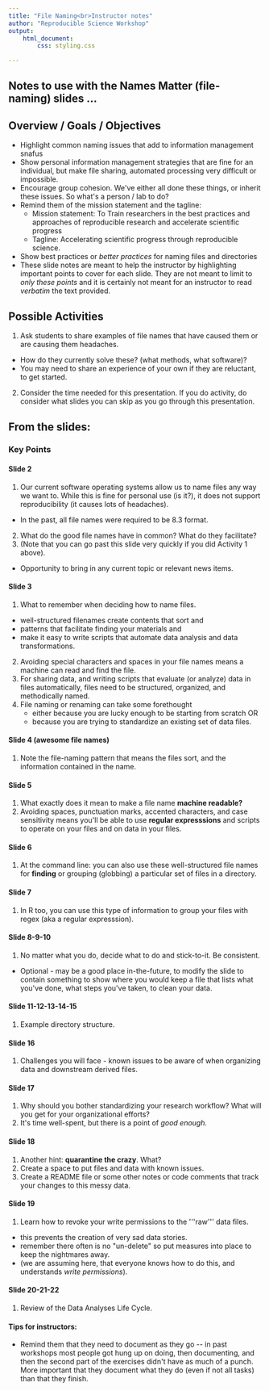 ```yaml
---
title: "File Naming<br>Instructor notes"
author: "Reproducible Science Workshop"
output: 
    html_document:
        css: styling.css

---
```


## Notes to use with the **Names Matter** (file-naming) slides ...

<!-- Overview / Goals / Objectives of File Naming Slides (or lesson)
<br>Notes for each slide
<br>Include ways to elicit conversation / input -->

## Overview / Goals / Objectives
- Highlight common naming issues that add to information management snafus 
- Show personal information management strategies that are fine for an individual, but make file sharing, 
  automated processing very difficult or impossible.
- Encourage group cohesion. We've either all done these things, or inherit these issues. So what's a person / lab to do?
- Remind them of the mission statement and the tagline:
  - Mission statement: To Train researchers in the best practices and approaches of reproducible research and accelerate scientific progress
  - Tagline: Accelerating scientific progress through reproducible science.
- Show best practices or *better practices* for naming files and directories
- These slide notes are meant to help the instructor by highlighting important points to cover for each slide. They are not meant to limit to *only these points* and it is certainly not meant for an instructor to read *verbatim* the text provided.

## Possible Activities
1. Ask students to share examples of file names that have caused them or are causing them headaches.
  * How do they currently solve these? (what methods, what software)?
  * You may need to share an experience of your own if they are reluctant, to get started.
  2. Consider the time needed for this presentation. If you do activity, do consider what slides you can skip as you go through this presentation.

## From the slides:
### Key Points

#### Slide 2
1. Our current software operating systems allow us to name files any way we want to. 
While this is fine for personal use (is it?), it does not support reproducibility (it causes lots of headaches).
  - In the past, all file names were required to be 8.3 format.
2. What do the good file names have in common? What do they facilitate?
2. (Note that you can go past this slide very quickly if you did Activity 1 above).
* Opportunity to bring in any current topic or relevant news items.

#### Slide 3
1. What to remember when deciding how to name files.
  - well-structured filenames create contents that sort and
  - patterns that facilitate finding your materials and
  - make it easy to write scripts that automate data analysis and data transformations.
2. Avoiding special characters and spaces in your file names means a machine can read and find the file.
3. For sharing data, and writing scripts that evaluate (or analyze) data in files automatically, files need to be
    structured, organized, and methodically named.
4. File naming or renaming can take some forethought
    * either because you are lucky enough to be starting from scratch OR
    * because you are trying to standardize an existing set of data files.

#### Slide 4 (awesome file names)
1. Note the file-naming pattern that means the files sort, and the information contained in the name. 

#### Slide 5
1. What exactly does it mean to make a file name **machine readable?**
2. Avoiding spaces, punctuation marks, accented characters, and case sensitivity means you'll be able to use
**regular expresssions** and scripts to operate on your files and on data in your files.

#### Slide 6
1. At the command line: you can also use these well-structured file names for **finding** or 
grouping (globbing) a particular set of files in a directory.

#### Slide 7
1. In R too, you can use this type of information to group your files with regex (aka a regular expresssion).

#### Slide 8-9-10
1. No matter what you do, decide what to do and stick-to-it. Be consistent.
  * Optional - may be a good place in-the-future, to modify the slide to contain something to show where you would keep a file that lists what you've done, what steps you've taken, to clean your data.

#### Slide 11-12-13-14-15
1. Example directory structure.

#### Slide 16
1. Challenges you will face - known issues to be aware of when organizing data and downstream derived files.

#### Slide 17
1. Why should you bother standardizing your research workflow? What will you get for your organizational efforts?
2. It's time well-spent, but there is a point of *good enough.*

#### Slide 18
1. Another hint: **quarantine the crazy**. What?
2. Create a space to put files and data with known issues.
3. Create a README file or some other notes or code comments that track your changes to this messy data.

#### Slide 19
1. Learn how to revoke your write permissions to the '''raw''' data files.
  - this prevents the creation of very sad data stories.
  - remember there often is no "un-delete" so put measures into place to keep the nightmares away.
  - (we are assuming here, that everyone knows how to do this, and understands *write permissions*).
  
#### Slide 20-21-22
1. Review of the Data Analyses Life Cycle.

#### Tips for instructors:

- Remind them that they need to document as they go -- in past workshops most people got hung up on doing, then documenting, and then the second part of the exercises didn't have as much of a punch. More important that they document what they do (even if not all tasks) than that they finish.

<!-- #### Tips for instructors:

- Collect data from the students on their file management choices, successes and failures. Tallying these
on the board creates a nice visual.
    - If you know that the session will have a large number of participants preparing a
    Google Form might be useful.
- Adjust discussion time on slides if issues are well-covered in opening discussions. Feel free to keep it short at end
if exercise took longer than intended. -->
